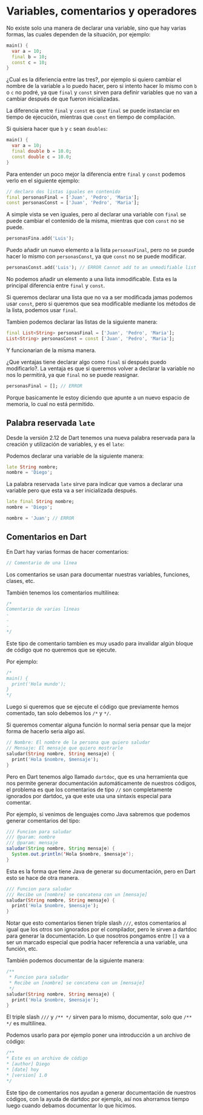 # Variables, comentarios y operadores

No existe solo una manera de declarar una variable, sino que hay varias formas, las cuales dependen de la situación, por ejemplo:

```dart
main() {
  var a = 10;
  final b = 10;
  const c = 10;
}
```

¿Cual es la diferiencia entre las tres?, por ejemplo si quiero cambiar el nombre de la variable `a` lo puedo hacer, pero si intento hacer lo mismo con `b` o `c` no podré, ya que `final` y `const` sirven para definir variables que no van a cambiar después de que fueron inicializadas.

La diferencia entre `final` y `const` es que `final` se puede instanciar en tiempo de ejecución, mientras que `const` en tiempo de compilación.

Si quisiera hacer que `b` y `c` sean `doubles`:

```dart
main() {
  var a = 10;
  final double b = 10.0;
  const double c = 10.0;
}
```

Para entender un poco mejor la diferencia entre `final` y `const` podemos verlo en el siguiente ejemplo:

```dart
// declaro dos listas iguales en contenido
final personasFinal = ['Juan', 'Pedro', 'Maria'];
const personasConst = ['Juan', 'Pedro', 'Maria'];
```

A simple vista se ven iguales, pero al declarar una variable con `final` se puede cambiar el contenido de la misma, mientras que con `const` no se puede.

```dart
personasFina.add('Luis');
```

Puedo añadir un nuevo elemento a la lista `personasFinal`, pero no se puede hacer lo mismo con `personasConst`, ya que `const` no se puede modificar.

```dart
personasConst.add('Luis'); // ERROR Cannot add to an unmodifiable list
```

No podemos añadir un elemento a una lista inmodificable. Esta es la principal diferencia entre `final` y `const`. 

Si queremos declarar una lista que no va a ser modificada jamas podemos usar `const`, pero si queremos que sea modificable mediante los métodos de la lista, podemos usar `final`.

Tambien podemos declarar las listas de la siguiente manera:

```dart
final List<String> personasFinal = ['Juan', 'Pedro', 'Maria'];
List<String> personasConst = const ['Juan', 'Pedro', 'Maria'];
```

Y funcionarian de la misma manera.

¿Que ventajas tiene declarar algo como `final` si después puedo modificarlo?. La ventaja es que si queremos volver a declarar la variable no nos lo permitirá, ya que `final` no se puede reasignar.

```dart
personasFinal = []; // ERROR
```

Porque basicamente le estoy diciendo que apunte a un nuevo espacio de memoria, lo cual no está permitido.

## Palabra reservada `late`

Desde la versión 2.12 de Dart tenemos una nueva palabra reservada para la creación y utilización de variables, y es el `late`:

Podemos declarar una variable de la siguiente manera:

```dart
late String nombre;
nombre = 'Diego';
```

La palabra reservada `late` sirve para indicar que vamos a declarar una variable pero que esta va a ser inicializada después.

```dart
late final String nombre;
nombre = 'Diego';

nombre = 'Juan'; // ERROR
```

## Comentarios en Dart

En Dart hay varias formas de hacer comentarios:

```dart
// Comentario de una línea
```

Los comentarios se usan para documentar nuestras variables, funciones, clases, etc.

También tenemos los comentarios multilínea:

```dart
/*
Comentario de varias líneas
-
-
-
*/
```

Este tipo de comentario tambien es muy usado para invalidar algún bloque de código que no queremos que se ejecute.

Por ejemplo:

```dart
/*
main() {
  print('Hola mundo');
}
*/
```

Luego si queremos que se ejecute el código que previamente hemos comentado, tan solo debemos los `/*` y `*/`.

Si queremos comentar alguna función lo normal seria pensar que la mejor forma de hacerlo seria algo así.

```dart
// Nombre: El nombre de la persona que quiero saludar
// Mensaje: El mensaje que quiero mostrarle
saludar(String nombre, String mensaje) {
  print('Hola $nombre, $mensaje');
}
```

Pero en Dart tenemos algo llamado `dartdoc`, que es una herramienta que nos permite generar documentación automáticamente de nuestros códigos, el problema es que los comentarios de tipo `//` son completamente ignorados por dartdoc, ya que este usa una sintaxis especial para comentar.

Por ejemplo, si venimos de lenguajes como Java sabremos que podemos generar comentarios del tipo:

```java
/// Funcion para saludar
/// @param: nombre
/// @param: mensaje
saludar(String nombre, String mensaje) {
  System.out.println('Hola $nombre, $mensaje');
}
```

Esta es la forma que tiene Java de generar su documentación, pero en Dart esto se hace de otra manera.

```dart	
/// Funcion para saludar
/// Recibe un [nombre] se concatena con un [mensaje]
saludar(String nombre, String mensaje) {
  print('Hola $nombre, $mensaje');
}
```

Notar que esto comentarios tienen triple slash `///`, estos comentarios al igual que los otros son ignorados por el compilador, pero le sirven a dartdoc para generar la documentación. Lo que nosotros pongamos entre `[]` va a ser un marcado especial que podria hacer referencia a una variable, una función, etc.

También podemos documentar de la siguiente manera:

```dart
/**
 * Funcion para saludar
 * Recibe un [nombre] se concatena con un [mensaje]
 */
saludar(String nombre, String mensaje) {
  print('Hola $nombre, $mensaje');
}
```

El triple slash `///` y `/** */` sirven para lo mismo, documentar, solo que `/** */` es multilínea.

Podemos usarlo para por ejemplo poner una introducción a un archivo de código:

```dart
/**
* Este es un archivo de código
* [author] Diego
* [date] hoy
* [version] 1.0
*/
```

Este tipo de comentarios nos ayudan a generar documentación de nuestros códigos, con la ayuda de dartdoc por ejemplo, así nos ahorramos tiempo luego cuando debamos documentar lo que hicimos.